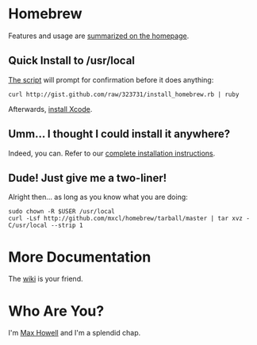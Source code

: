 Homebrew
========
Features and usage are [summarized on the homepage][homepage].


Quick Install to /usr/local
---------------------------
[The script](http://gist.github.com/323731) will prompt for confirmation
before it does anything:

    curl http://gist.github.com/raw/323731/install_homebrew.rb | ruby

Afterwards, [install Xcode][xcode].


Umm… I thought I could install it anywhere?
-------------------------------------------
Indeed, you can. Refer to our [complete installation instructions][install].


Dude! Just give me a two-liner!
-------------------------------
Alright then… as long as you know what you are doing:

    sudo chown -R $USER /usr/local
    curl -Lsf http://github.com/mxcl/homebrew/tarball/master | tar xvz -C/usr/local --strip 1


More Documentation
==================
The [wiki][] is your friend.


Who Are You?
============
I'm [Max Howell][mxcl] and I'm a splendid chap.


[wiki]:http://wiki.github.com/mxcl/homebrew
[install]:http://wiki.github.com/mxcl/homebrew/installation
[xcode]:http://developer.apple.com/technology/xcode.html
[mxcl]:http://twitter.com/mxcl
[homepage]:http://mxcl.github.com/homebrew
